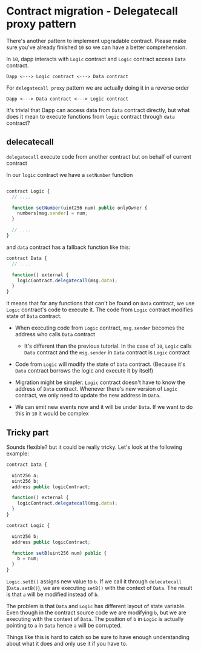 # Contract migration - Delegatecall proxy pattern

There's another pattern to implement upgradable contract. Please make sure you've already finished `10` so we can have a better comprehension.


In `10`, dapp interacts with `Logic` contract and `Logic` contract access `Data` contract.
```
Dapp <---> Logic contract <---> Data contract
```


For `delegatecall proxy` pattern we are actually doing it in a reverse order
```
Dapp <---> Data contract <---> Logic contract
```

It's trivial that Dapp can access data from `Data` contract directly, but what does it mean to execute functions from `logic` contract through `data` contract?


## delecatecall

`delegatecall` execute code from another contract but on behalf of current contract


In our `logic` contract we have a `setNumber` function
```js

contract Logic {
  // ....

  function setNumber(uint256 num) public onlyOwner {
    numbers[msg.sender] = num;
  }

  // ....
}
```

and `data` contract has a fallback function like this:
```js
contract Data {
  // ....

  function() external {
    logicContract.delegatecall(msg.data);
  }
}
```
it means that for any functions that can't be found on `Data` contract, we use `Logic` contract's code to execute it. The code from `Logic` contract modifies state of `Data` contract. 

- When executing code from `Logic` contract, `msg.sender` becomes the address who calls `Data` contract
  - It's different than the previous tutorial. In the case of `10`, `Logic` calls `Data` contract and the `msg.sender` in `Data` contract is `Logic` contract

- Code from `Logic` will modify the state of `Data` contract. (Because it's `Data` contract borrows the logic and execute it by itself)

- Migration might be simpler. `Logic` contract doesn't have to know the address of `Data` contract. Whenever there's new version of `Logic` contract, we only need to update the new address in `Data`.

- We can emit new events now and it will be under `Data`. If we want to do this in `10` it would be complex

## Tricky part

Sounds flexible? but it could be really tricky. Let's look at the following example:

```js
contract Data {

  uint256 a;
  uint256 b;
  address public logicContract;

  function() external {
    logicContract.delegatecall(msg.data);
  }
}

contract Logic {

  uint256 b;
  address public logicContract;

  function setB(uint256 num) public {
    b = num;
  }
}
```

`Logic.setB()` assigns new value to `b`. If we call it through `delecatecall` (`Data.setB()`), we are executing `setB()` with the context of `Data`. The result is that `a` will be modified instead of `b`.


The problem is that `Data` and `Logic` has different layout of state variable. Even though in the contract source code we are modifying `b`, but we are executing with the context of `Data`. The position of `b` in `Logic` is actually pointing to `a` in `Data` hence `a` will be corrupted.


Things like this is hard to catch so be sure to have enough understanding about what it does and only use it if you have to.
